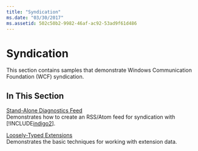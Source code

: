 ```yaml
---
title: "Syndication"
ms.date: "03/30/2017"
ms.assetid: 502c50b2-9982-46af-ac92-53ad9f61d486
---
```

# Syndication
This section contains samples that demonstrate Windows Communication Foundation (WCF) syndication.  
  
## In This Section  
 [Stand-Alone Diagnostics Feed](../../../../docs/framework/wcf/samples/stand-alone-diagnostics-feed-sample.md)  
 Demonstrates how to create an RSS/Atom feed for syndication with [!INCLUDE[indigo2](../../../../includes/indigo2-md.md)].  
  
 [Loosely-Typed Extensions](../../../../docs/framework/wcf/samples/loosely-typed-extensions-sample.md)  
 Demonstrates the basic techniques for working with extension data.
